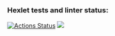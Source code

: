### Hexlet tests and linter status:
[![Actions Status](https://github.com/DenisTankov/frontend-project-46/workflows/hexlet-check/badge.svg)](https://github.com/DenisTankov/frontend-project-46/actions)
<a href="https://codeclimate.com/github/DenisTankov/frontend-project-46/maintainability"><img src="https://api.codeclimate.com/v1/badges/f46d2b6f8443809ab490/maintainability" /></a>